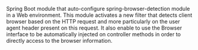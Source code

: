 Spring Boot module that auto-configure spring-browser-detection module in a Web environment.
This module activates a new filter that detects client browser based on the HTTP request and more particularly on the user agent header present on this request.
It also enable to use the Browser interface to be automatically injected on controller methods in order to directly access to the browser information.
